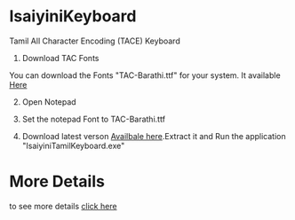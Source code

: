 # IsaiyiniKeyboard
Tamil All Character Encoding (TACE) Keyboard

1. Download TAC Fonts

You can download the Fonts "TAC-Barathi.ttf" for your system. It available [Here](https://github.com/ThaniThamizhAkarathiKalanjiyam/tam_ilakiyam/tree/master/Collections/Fonts)

2. Open Notepad

3. Set the notepad Font to TAC-Barathi.ttf

3. Download latest verson [Availbale here](https://codeload.github.com/ThaniThamizhAkarathiKalanjiyam/IsaiyiniKeyboard/zip/master).Extract it and Run the application "IsaiyiniTamilKeyboard.exe"


# More Details

to see more details [click  here](https://github.com/ThaniThamizhAkarathiKalanjiyam/IsaiyiniKeyboard/wiki)
